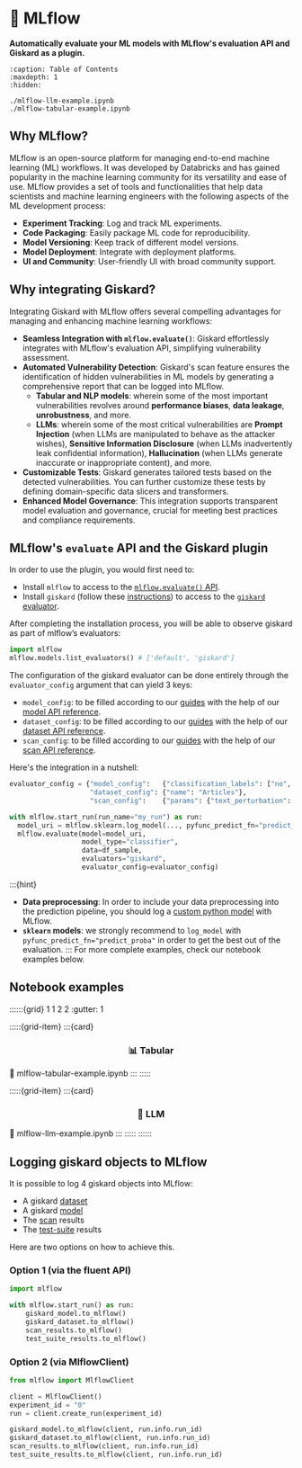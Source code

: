 # 🏃 MLflow
**Automatically evaluate your ML models with MLflow's evaluation API and Giskard as a plugin.**
```{toctree}
:caption: Table of Contents
:maxdepth: 1
:hidden:

./mlflow-llm-example.ipynb
./mlflow-tabular-example.ipynb

```

## Why MLflow?

MLflow is an open-source platform for managing end-to-end machine learning (ML) workflows. It was developed by Databricks and has gained popularity in the machine learning community for its versatility and ease of use. MLflow provides a set of tools and functionalities that help data scientists and machine learning engineers with the following aspects of the ML development process:

- **Experiment Tracking**: Log and track ML experiments.
- **Code Packaging**: Easily package ML code for reproducibility.
- **Model Versioning**: Keep track of different model versions.
- **Model Deployment**: Integrate with deployment platforms.
- **UI and Community**: User-friendly UI with broad community support.

## Why integrating Giskard?

Integrating Giskard with MLflow offers several compelling advantages for managing and enhancing machine learning workflows:
- **Seamless Integration with `mlflow.evaluate()`**: Giskard effortlessly integrates with MLflow's evaluation API, simplifying vulnerability assessment.
- **Automated Vulnerability Detection**: Giskard's scan feature ensures the identification of hidden vulnerabilities in ML models by generating a comprehensive report that can be logged into MLflow.
  - **Tabular and NLP models**: wherein some of the most important vulnerabilities revolves around **performance biases**, **data leakage**, **unrobustness**, and more.
  - **LLMs**: wherein some of the most critical vulnerabilities are **Prompt Injection** (when LLMs are manipulated to behave as the attacker wishes), **Sensitive Information Disclosure** (when LLMs inadvertently leak confidential information), **Hallucination** (when LLMs generate inaccurate or inappropriate content), and more.
- **Customizable Tests**: Giskard generates tailored tests based on the detected vulnerabilities. You can further customize these tests by defining domain-specific data slicers and transformers.
- **Enhanced Model Governance**: This integration supports transparent model evaluation and governance, crucial for meeting best practices and compliance requirements.

## MLflow's `evaluate` API and the Giskard plugin
In order to use the plugin, you would first need to:

- Install `mlflow` to access to the [`mlflow.evaluate()` API](https://mlflow.org/docs/latest/python_api/mlflow.html#mlflow.evaluate).
- Install `giskard` (follow these [instructions](https://docs.giskard.ai/en/latest/open_source/installation_library/index.html))
  to access to the [`giskard` evaluator](https://mlflow.org/docs/latest/plugins.html#model-evaluation-plugins).

After completing the installation process, you will be able to observe giskard as part of mlflow’s evaluators:

```python
import mlflow
mlflow.models.list_evaluators() # ['default', 'giskard']
```

The configuration of the giskard evaluator can be done entirely through the `evaluator_config` argument that can yield 3 keys:

- `model_config`: to be filled according to our [guides](https://docs.giskard.ai/en/latest/open_source/scan/index.html) with the help of our [model API reference](https://docs.giskard.ai/en/latest/reference/models/index.html).
- `dataset_config`: to be filled according to our [guides](https://docs.giskard.ai/en/latest/open_source/scan/index.html) with the help of our [dataset API reference](https://docs.giskard.ai/en/latest/reference/datasets/index.html).
- `scan_config`: to be filled according to our [guides](https://docs.giskard.ai/en/latest/open_source/scan/index.html) with the help of our [scan API reference](https://docs.giskard.ai/en/latest/reference/scan/index.html).

Here's the integration in a nutshell:
```python
evaluator_config = {"model_config":   {"classification_labels": ["no", "yes"]},
                    "dataset_config": {"name": "Articles"},
                    "scan_config":    {"params": {"text_perturbation": {"num_samples": 1000}}}}

with mlflow.start_run(run_name="my_run") as run:
  model_uri = mlflow.sklearn.log_model(..., pyfunc_predict_fn="predict_proba").model_uri
  mlflow.evaluate(model=model_uri,
                  model_type="classifier",
                  data=df_sample,
                  evaluators="giskard",
                  evaluator_config=evaluator_config)
```
:::{hint}
- **Data preprocessing**: In order to include your data preprocessing into the prediction pipeline, you should log a [custom python model](https://www.mlflow.org/docs/latest/models.html#custom-python-models) with MLflow.
- **`sklearn` models**: we strongly recommend to `log_model` with `pyfunc_predict_fn="predict_proba"` in order to get the best out of the evaluation.
:::
For more complete examples, check our notebook examples below.

## Notebook examples
::::::{grid} 1 1 2 2
:gutter: 1

:::::{grid-item}
:::{card} <br><h3><center>📊 Tabular</center></h3>
:link: mlflow-tabular-example.ipynb
:::
:::::

:::::{grid-item}
:::{card} <br><h3><center>📝 LLM</center></h3>
:link: mlflow-llm-example.ipynb
:::
:::::
::::::

## Logging giskard objects to MLflow
It is possible to log 4 giskard objects into MLflow:

- A giskard [dataset](https://docs.giskard.ai/en/latest/guides/wrap_dataset/index.html)
- A giskard [model](https://docs.giskard.ai/en/latest/guides/wrap_model/index.html)
- The [scan](https://docs.giskard.ai/en/latest/guides/scan/index.html) results
- The [test-suite](https://docs.giskard.ai/en/latest/guides/scan/index.html) results

Here are two options on how to achieve this.

### Option 1 (via the fluent API)
```python
import mlflow

with mlflow.start_run() as run:
    giskard_model.to_mlflow()
    giskard_dataset.to_mlflow()
    scan_results.to_mlflow()
    test_suite_results.to_mlflow()
```

### Option 2 (via MlflowClient)
```python
from mlflow import MlflowClient

client = MlflowClient()
experiment_id = "0"
run = client.create_run(experiment_id)

giskard_model.to_mlflow(client, run.info.run_id)
giskard_dataset.to_mlflow(client, run.info.run_id)
scan_results.to_mlflow(client, run.info.run_id)
test_suite_results.to_mlflow(client, run.info.run_id)
```
